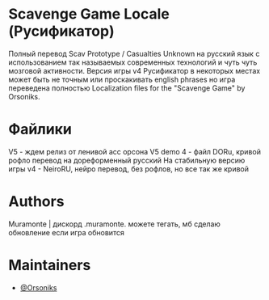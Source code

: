 # Scavenge Game Locale (Русификатор)
Полный перевод Scav Prototype / Casualties Unknown на русский язык с использованием так называемых современных технологий и чуть чуть мозговой активности. 
Версия игры v4 
Русификатор в некоторых местах может быть не точным или проскакивать english phrases но игра переведена полностью
Localization files for the "Scavenge Game" by Orsoniks.

# Файлики
V5 - ждем релиз от ленивой асс орсона
V5 demo 4 - файл DORu, кривой рофло перевод на дореформенный русский
На стабильную версию игры v4 - NeiroRU, нейро перевод, без рофлов, но все так же кривой

# Authors
Muramonte | дискорд .muramonte. можете тегать, мб сделаю обновление если игра обновится
# Maintainers
* [@Orsoniks](https://github.com/Orsoniks)
